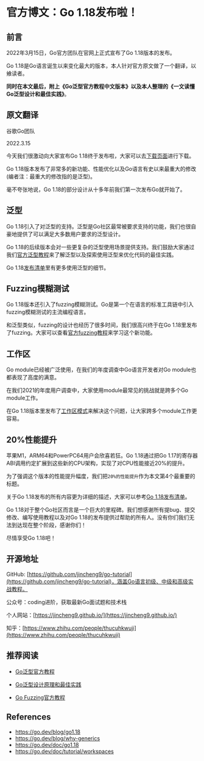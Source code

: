 # 官方博文：Go 1.18发布啦！

## 前言

2022年3月15日，Go官方团队在官网上正式宣布了Go 1.18版本的发布。

Go 1.18是Go语言诞生以来变化最大的版本，本人针对官方原文做了一个翻译，以飨读者。

**同时在本文最后，附上《Go泛型官方教程中文版本》以及本人整理的《一文读懂Go泛型设计和最佳实践》**。



## 原文翻译

谷歌Go团队

2022.3.15

今天我们很激动向大家宣布Go 1.18终于发布啦，大家可以去[下载页面](https://go.dev/dl/)进行下载。

Go 1.18版本发布了非常多的新功能、性能优化以及Go语言有史以来最重大的修改(编者注：最重大的修改指的是泛型)。

毫不夸张地说，Go 1.18的部分设计从十多年前我们第一次发布Go就开始了。

## 泛型

Go 1.18引入了对泛型的支持。泛型是Go社区最常被要求支持的功能，我们也很自豪地提供了可以满足大多数用户要求的泛型设计。

Go 1.18的后续版本会对一些更复杂的泛型使用场景提供支持。我们鼓励大家通过我们[官方泛型教程](https://mp.weixin.qq.com/s?__biz=Mzg2MTcwNjc1Mg==&mid=2247483720&idx=1&sn=57ec4877dfd364a59deacf1e74a4fb66&chksm=ce124e27f965c731432dcc89d1e0563cf84baaef482eaa068a91bee61f10cf85b433923b83b4&token=1183396486&lang=zh_CN#rd)来了解泛型以及探索使用泛型来优化代码的最佳实践。

Go 1.18[发布清单](https://go.dev/doc/go1.18)里有更多使用泛型的细节。

## Fuzzing模糊测试

Go 1.18版本还引入了fuzzing模糊测试。Go是第一个在语言的标准工具链中引入fuzzing模糊测试的主流编程语言。

和泛型类似，fuzzing的设计也经历了很多时间，我们很高兴终于在Go 1.18里发布了fuzzing。大家可以查看[官方fuzzing教程](https://mp.weixin.qq.com/s?__biz=Mzg2MTcwNjc1Mg==&mid=2247483931&idx=1&sn=41fc064855d6f2cba24944c0378fee24&chksm=ce124d74f965c46273746ed9054d7149b2eccabcac627ce56388fb5431b0b14b06e284a857b3&token=1183396486&lang=zh_CN#rd)来学习这个新功能。

## 工作区

Go module已经被广泛使用，在我们的年度调查中Go语言开发者对Go module也都表现了高度的满意。

在我们2021的年度用户调查中，大家使用module最常见的挑战就是跨多个Go module工作。

在Go 1.18版本里发布了[工作区模式](https://go.dev/doc/tutorial/workspaces)来解决这个问题，让大家跨多个module工作更容易。

## 20%性能提升

苹果M1，ARM64和PowerPC64用户会欣喜若狂。Go 1.18通过把Go 1.17的寄存器ABI调用约定扩展到这些新的CPU架构，实现了对CPU性能接近20%的提升。

为了强调这个版本的性能提升幅度，我们把`20%的性能提升`作为本文第4个最重要的标题。

关于Go 1.18发布的所有内容更为详细的描述，大家可以参考[Go 1.18发布清单](https://go.dev/doc/go1.18)。

Go 1.18对于整个Go社区而言是一个巨大的里程碑。我们想感谢所有提bug、提交修改、编写使用教程以及对Go 1.18的发布提供过帮助的所有人。没有你们我们无法到达现在整个阶段，感谢你们！

尽情享受Go 1.18吧！



## 开源地址

GitHub: [https://github.com/jincheng9/go-tutorial](https://github.com/jincheng9/go-tutorial)，涵盖Go语言初级、中级和高级实战教程。

公众号：coding进阶，获取最新Go面试题和技术栈

个人网站：[https://jincheng9.github.io/](https://jincheng9.github.io/)

知乎：[https://www.zhihu.com/people/thucuhkwuji](https://www.zhihu.com/people/thucuhkwuji)



## 推荐阅读

* [Go泛型官方教程]((https://mp.weixin.qq.com/s?__biz=Mzg2MTcwNjc1Mg==&mid=2247483720&idx=1&sn=57ec4877dfd364a59deacf1e74a4fb66&chksm=ce124e27f965c731432dcc89d1e0563cf84baaef482eaa068a91bee61f10cf85b433923b83b4&token=1183396486&lang=zh_CN#rd))

* [Go泛型设计原理和最佳实践](https://mp.weixin.qq.com/s?__biz=Mzg2MTcwNjc1Mg==&mid=2247483731&idx=1&sn=b2258b28e2f3c16b065a5a1b22c15b0d&chksm=ce124e3cf965c72a6a22e0ed15deda8238567407bbd7157a79753fc8b605727ab2153009493c&token=1183396486&lang=zh_CN#rd)

* [Go Fuzzing官方教程](https://mp.weixin.qq.com/s?__biz=Mzg2MTcwNjc1Mg==&mid=2247483931&idx=1&sn=41fc064855d6f2cba24944c0378fee24&chksm=ce124d74f965c46273746ed9054d7149b2eccabcac627ce56388fb5431b0b14b06e284a857b3&token=1183396486&lang=zh_CN#rd)

  

## References

* https://go.dev/blog/go1.18
* https://go.dev/blog/why-generics
* https://go.dev/doc/go1.18
* https://go.dev/doc/tutorial/workspaces